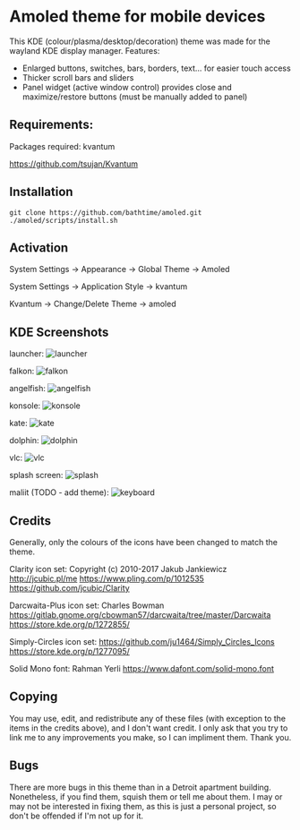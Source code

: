 # Amoled theme for mobile devices

This KDE (colour/plasma/desktop/decoration) theme was made for the wayland KDE display manager.
Features:
- Enlarged buttons, switches, bars, borders, text... for easier touch access
- Thicker scroll bars and sliders
- Panel widget (active window control) provides close and maximize/restore buttons (must be manually added to panel)


## Requirements:

Packages required: kvantum

https://github.com/tsujan/Kvantum


## Installation

```
git clone https://github.com/bathtime/amoled.git
./amoled/scripts/install.sh
```

## Activation

System Settings -> Appearance -> Global Theme -> Amoled

System Settings -> Application Style -> kvantum

Kvantum -> Change/Delete Theme -> amoled



## KDE Screenshots


launcher:
![launcher](/screenshots/launcher.png)

falkon:
![falkon](/screenshots/falkon.png)

angelfish:
![angelfish](/screenshots/angelfish.png)

konsole:
![konsole](/screenshots/konsole.png)

kate:
![kate](/screenshots/kate.png)

dolphin:
![dolphin](/screenshots/dolphin.png)

vlc:
![vlc](/screenshots/vlc.png)

splash screen:
![splash](.local/share/plasma/look-and-feel/Amoled/contents/previews/splash.png)

maliit (TODO - add theme):
![keyboard](/screenshots/maliit.png)

## Credits

Generally, only the colours of the icons have been changed to match the theme.

Clarity icon set:
Copyright (c) 2010-2017 Jakub Jankiewicz <http://jcubic.pl/me>
https://www.pling.com/p/1012535
https://github.com/jcubic/Clarity


Darcwaita-Plus icon set:
Charles Bowman
https://gitlab.gnome.org/cbowman57/darcwaita/tree/master/Darcwaita
https://store.kde.org/p/1272855/


Simply-Circles icon set:
https://github.com/ju1464/Simply_Circles_Icons
https://store.kde.org/p/1277095/

Solid Mono font:
Rahman Yerli
https://www.dafont.com/solid-mono.font


## Copying

You may use, edit, and redistribute any of these files (with exception to the items in the credits above), and I don't want credit. I only ask that you try to link me to any improvements you make, so I can impliment them. Thank you.


## Bugs

There are more bugs in this theme than in a Detroit apartment building. Nonetheless, if you find them, squish them or tell me about them. I may or may not be interested in fixing them, as this is just a personal project, so don't be offended if I'm not up for it.
